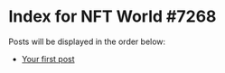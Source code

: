 # Index for NFT World #7268
Posts will be displayed in the order below:

- [Your first post](./001-first.md)

